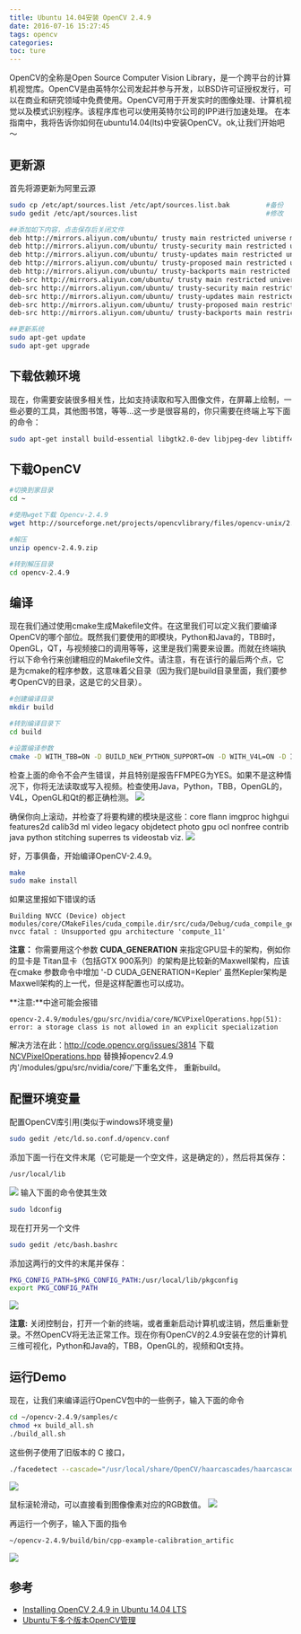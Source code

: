 ```yaml
---
title: Ubuntu 14.04安装 OpenCV 2.4.9
date: 2016-07-16 15:27:45
tags: opencv
categories:
toc: ture
---
```

OpenCV的全称是Open Source Computer Vision Library，是一个跨平台的计算机视觉库。OpenCV是由英特尔公司发起并参与开发，以BSD许可证授权发行，可以在商业和研究领域中免费使用。OpenCV可用于开发实时的图像处理、计算机视觉以及模式识别程序。该程序库也可以使用英特尔公司的IPP进行加速处理。
在本指南中，我将告诉你如何在ubuntu14.04(lts)中安装OpenCV。ok,让我们开始吧～

## 更新源
首先将源更新为阿里云源
```bash
sudo cp /etc/apt/sources.list /etc/apt/sources.list.bak         #备份
sudo gedit /etc/apt/sources.list                                #修改

##添加如下内容，点击保存后关闭文件
deb http://mirrors.aliyun.com/ubuntu/ trusty main restricted universe multiverse
deb http://mirrors.aliyun.com/ubuntu/ trusty-security main restricted universe multiverse
deb http://mirrors.aliyun.com/ubuntu/ trusty-updates main restricted universe multiverse
deb http://mirrors.aliyun.com/ubuntu/ trusty-proposed main restricted universe multiverse
deb http://mirrors.aliyun.com/ubuntu/ trusty-backports main restricted universe multiverse
deb-src http://mirrors.aliyun.com/ubuntu/ trusty main restricted universe multiverse
deb-src http://mirrors.aliyun.com/ubuntu/ trusty-security main restricted universe multiverse
deb-src http://mirrors.aliyun.com/ubuntu/ trusty-updates main restricted universe multiverse
deb-src http://mirrors.aliyun.com/ubuntu/ trusty-proposed main restricted universe multiverse
deb-src http://mirrors.aliyun.com/ubuntu/ trusty-backports main restricted universe multiverse

##更新系统
sudo apt-get update
sudo apt-get upgrade
```
## 下载依赖环境
现在，你需要安装很多相关性，比如支持读取和写入图像文件，在屏幕上绘制，一些必要的工具，其他图书馆，等等...这一步是很容易的，你只需要在终端上写下面的命令：
```bash
sudo apt-get install build-essential libgtk2.0-dev libjpeg-dev libtiff4-dev libjasper-dev libopenexr-dev cmake python-dev python-numpy python-tk libtbb-dev libeigen3-dev yasm libfaac-dev libopencore-amrnb-dev libopencore-amrwb-dev libtheora-dev libvorbis-dev libxvidcore-dev libx264-dev libqt4-dev libqt4-opengl-dev sphinx-common texlive-latex-extra libv4l-dev libdc1394-22-dev libavcodec-dev libavformat-dev libswscale-dev default-jdk ant libvtk5-qt4-dev
```
## 下载OpenCV

```bash
#切换到家目录
cd ~

#使用wget下载 Opencv-2.4.9
wget http://sourceforge.net/projects/opencvlibrary/files/opencv-unix/2.4.9/opencv-2.4.9.zip   

#解压          
unzip opencv-2.4.9.zip      

#转到解压目录    
cd opencv-2.4.9                 
```
## 编译
现在我们通过使用cmake生成Makefile文件。在这里我们可以定义我们要编译OpenCV的哪个部位。既然我们要使用的即模块，Python和Java的，TBB时，OpenGL，QT，与视频接口的调用等等，这里是我们需要来设置。而就在终端执行以下命令行来创建相应的Makefile文件。请注意，有在该行的最后两个点，它是为cmake的程序参数，这意味着父目录（因为我们是build目录里面，我们要参考OpenCV的目录，这是它的父目录）。
```bash
#创建编译目录
mkdir build

#转到编译目录下    
cd build  

#设置编译参数          
cmake -D WITH_TBB=ON -D BUILD_NEW_PYTHON_SUPPORT=ON -D WITH_V4L=ON -D INSTALL_C_EXAMPLES=ON -D INSTALL_PYTHON_EXAMPLES=ON -D BUILD_EXAMPLES=ON -D WITH_QT=ON -D WITH_OPENGL=ON -D WITH_VTK=ON -D CUDA_GENERATION=Auto ..  
```
检查上面的命令不会产生错误，并且特别是报告FFMPEG为YES。如果不是这种情况下，你将无法读取或写入视频。检查使用Java，Python，TBB，OpenGL的，V4L，OpenGL和Qt的都正确检测。
![](http://static.mindcont.com/blog/images/tools/opencv/cmake1.png)

确保你向上滚动，并检查了将要构建的模块是这些：core flann imgproc highgui features2d calib3d ml video legacy objdetect photo gpu ocl nonfree contrib java python stitching superres ts videostab viz.
![](http://static.mindcont.com/blog/images/tools/opencv/cmake2.png)

好，万事俱备，开始编译OpenCV-2.4.9。
```bash
make
sudo make install
```
如果这里报如下错误的话
```
Building NVCC (Device) object modules/core/CMakeFiles/cuda_compile.dir/src/cuda/Debug/cuda_compile_generated_gpu_mat.cu.obj
nvcc fatal : Unsupported gpu architecture 'compute_11'
```
**注意：** 你需要用这个参数 **CUDA_GENERATION** 来指定GPU显卡的架构，例如你的显卡是 Titan显卡（包括GTX 900系列）的架构是比较新的Maxwell架构，应该在cmake 参数命令中增加 '-D CUDA_GENERATION=Kepler' 虽然Kepler架构是Maxwell架构的上一代，但是这样配置也可以成功。

**注意:**中途可能会报错
```
opencv-2.4.9/modules/gpu/src/nvidia/core/NCVPixelOperations.hpp(51): error: a storage class is not allowed in an explicit specialization
```
解决方法在此：http://code.opencv.org/issues/3814  下载 [NCVPixelOperations.hpp](http://code.opencv.org/projects/opencv/repository/revisions/feb74b125d7923c0bc11054b66863e1e9f753141/raw/modules/gpu/src/nvidia/core/NCVPixelOperations.hpp) 替换掉opencv2.4.9内'/modules/gpu/src/nvidia/core/'下重名文件， 重新build。

## 配置环境变量
配置OpenCV库引用(类似于windows环境变量)
```bash
sudo gedit /etc/ld.so.conf.d/opencv.conf
```
添加下面一行在文件末尾（它可能是一个空文件，这是确定的），然后将其保存：
```bash
/usr/local/lib
```
![](http://static.mindcont.com/blog/images/tools/opencv/opencv-conf.png)
输入下面的命令使其生效
```bash
sudo ldconfig
```
现在打开另一个文件
```bash
sudo gedit /etc/bash.bashrc
```
添加这两行的文件的末尾并保存：
```bash
PKG_CONFIG_PATH=$PKG_CONFIG_PATH:/usr/local/lib/pkgconfig
export PKG_CONFIG_PATH
```
![](http://static.mindcont.com/blog/images/tools/opencv/bashrc.png)

**注意:** 关闭控制台，打开一个新的终端，或者重新启动计算机或注销，然后重新登录。不然OpenCV将无法正常工作。现在你有OpenCV的2.4.9安装在您的计算机三维可视化，Python和Java的，TBB，OpenGL的，视频和Qt支持。

## 运行Demo
现在，让我们来编译运行OpenCV包中的一些例子，输入下面的命令
```bash
cd ~/opencv-2.4.9/samples/c
chmod +x build_all.sh
./build_all.sh
```
这些例子使用了旧版本的 C 接口，

```bash
./facedetect --cascade="/usr/local/share/OpenCV/haarcascades/haarcascade_frontalface_alt.xml" --nested-cascade="/usr/local/share/OpenCV/haarcascades/haarcascade_eye.xml" --scale=1.5 lena.jpg
```
![](http://static.mindcont.com/blog/images/tools/opencv/demo1.png)

鼠标滚轮滑动，可以直接看到图像像素对应的RGB数值。
![](http://static.mindcont.com/blog/images/tools/opencv/QT-tools.png)

再运行一个例子，输入下面的指令
```bash
~/opencv-2.4.9/build/bin/cpp-example-calibration_artific
```
![](http://static.mindcont.com/blog/images/tools/opencv/demo2.png)

## 参考

* [Installing OpenCV 2.4.9 in Ubuntu 14.04 LTS](http://www.samontab.com/web/2014/06/installing-opencv-2-4-9-in-ubuntu-14-04-lts/)
* [Ubuntu下多个版本OpenCV管理](http://www.cnblogs.com/xzd1575/p/5555523.html)
